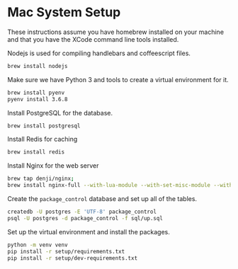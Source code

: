 # Mac System Setup

These instructions assume you have homebrew installed on your machine and that
you have the XCode command line tools installed.

Nodejs is used for compiling handlebars and coffeescript files.

```bash
brew install nodejs
```

Make sure we have Python 3 and tools to create a virtual environment for it.

```bash
brew install pyenv
pyenv install 3.6.8
```

Install PostgreSQL for the database.

```bash
brew install postgresql
```

Install Redis for caching

```bash
brew install redis
```

Install Nginx for the web server

```bash
brew tap denji/nginx;
brew install nginx-full --with-lua-module --with-set-misc-module --with-http2 --with-sub
```

Create the `package_control` database and set up all of the tables.

```bash
createdb -U postgres -E 'UTF-8' package_control
psql -U postgres -d package_control -f sql/up.sql
```

Set up the virtual environment and install the packages.

```bash
python -m venv venv
pip install -r setup/requirements.txt
pip install -r setup/dev-requirements.txt
```
